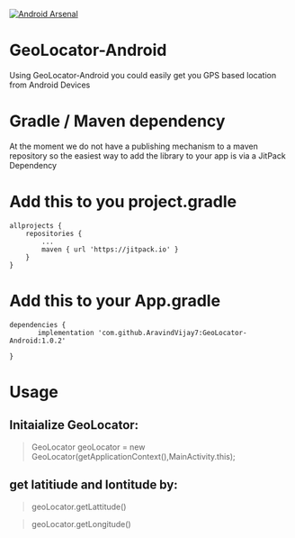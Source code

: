 [![Android Arsenal]( https://img.shields.io/badge/Android%20Arsenal-GeoLocator--Android-green.svg?style=flat )]( https://android-arsenal.com/details/1/7331 )

# GeoLocator-Android
 Using GeoLocator-Android you could easily get you GPS based location from Android Devices
 
 
 
 
# Gradle / Maven dependency
At the moment we do not have a publishing mechanism to a maven repository so the easiest way to add the library to your app is via a JitPack Dependency 

 # Add this to you project.gradle

	allprojects {
		repositories {
			...
			maven { url 'https://jitpack.io' }
		}
	}
  
 # Add this to your App.gradle
  
  	dependencies {
	       implementation 'com.github.AravindVijay7:GeoLocator-Android:1.0.2'

	}


# Usage


 ## Initaialize GeoLocator:
 
   > GeoLocator geoLocator = new GeoLocator(getApplicationContext(),MainActivity.this);
  
 ## get latitiude and lontitude by:
  
   > geoLocator.getLattitude()
   
   > geoLocator.getLongitude()
